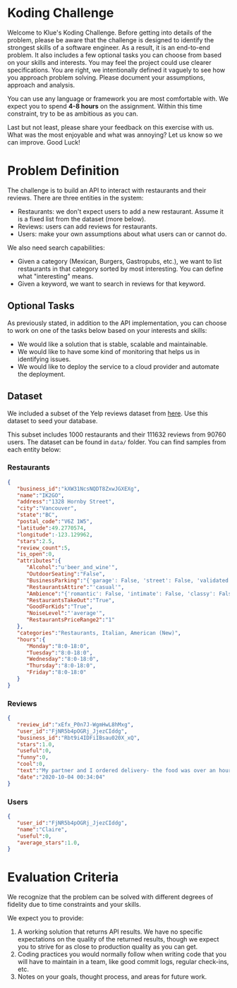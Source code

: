 Koding Challenge
=====================

Welcome to Klue's Koding Challenge. Before getting into details of the problem,
please be aware that the challenge is designed to identify the strongest skills of a software
engineer. As a result, it is an end-to-end problem. It also includes a few optional tasks
you can choose from based on your skills and interests. You may feel the project could use clearer
specifications. You are right, we intentionally defined it vaguely to see how you approach problem solving.
Please document your assumptions, approach and analysis.

You can use any language or framework you are most comfortable with. We expect you to spend **4-8 hours** on the assignment.
Within this time constraint, try to be as ambitious as you can.

Last but not least, please share your feedback on this exercise with us. What was the most enjoyable
and what was annoying? Let us know so we can improve. Good Luck!

Problem Definition
==================

The challenge is to build an API to interact with restaurants and their reviews. There are three entities in the system:
* Restaurants: we don't expect users to add a new restaurant. Assume it is a fixed list from the dataset (more below).
* Reviews: users can add reviews for restaurants.
* Users: make your own assumptions about what users can or cannot do.

We also need search capabilities:
* Given a category (Mexican, Burgers, Gastropubs, etc.), we want to list restaurants in that category sorted by most interesting.
  You can define what "interesting" means.
* Given a keyword, we want to search in reviews for that keyword.

## Optional Tasks

As previously stated, in addition to the API implementation, you can choose to work on one of the tasks below based on your interests and skills:
* We would like a solution that is stable, scalable and maintainable.
* We would like to have some kind of monitoring that helps us in identifying issues.
* We would like to deploy the service to a cloud provider and automate the deployment.

## Dataset

We included a subset of the Yelp reviews dataset from [here](https://www.yelp.com/dataset). Use this dataset to seed your database.

This subset includes 1000 restaurants and their 111632 reviews from 90760 users. The dataset can be found in `data/` folder. You can find
samples from each entity below:

### Restaurants
```json
{
   "business_id":"kXW31NcsNQDT8ZxwJGXEXg",
   "name":"IK2GO",
   "address":"1328 Hornby Street",
   "city":"Vancouver",
   "state":"BC",
   "postal_code":"V6Z 1W5",
   "latitude":49.2770574,
   "longitude":-123.129962,
   "stars":2.5,
   "review_count":5,
   "is_open":0,
   "attributes":{
      "Alcohol":"u'beer_and_wine'",
      "OutdoorSeating":"False",
      "BusinessParking":"{'garage': False, 'street': False, 'validated': False, 'lot': False, 'valet': False}",
      "RestaurantsAttire":"'casual'",
      "Ambience":"{'romantic': False, 'intimate': False, 'classy': False, 'hipster': False, 'divey': False, 'touristy': False, 'trendy': False, 'upscale': False, 'casual': False}",
      "RestaurantsTakeOut":"True",
      "GoodForKids":"True",
      "NoiseLevel":"'average'",
      "RestaurantsPriceRange2":"1"
   },
   "categories":"Restaurants, Italian, American (New)",
   "hours":{
      "Monday":"8:0-18:0",
      "Tuesday":"8:0-18:0",
      "Wednesday":"8:0-18:0",
      "Thursday":"8:0-18:0",
      "Friday":"8:0-18:0"
   }
}
```

### Reviews
```json
{
   "review_id":"xEfx_P0n7J-WgmHwL8hMxg",
   "user_id":"FjNR5b4pOGRj_JjezCIddg",
   "business_id":"Rbt9i4IDFiIBsau020X_xQ",
   "stars":1.0,
   "useful":0,
   "funny":0,
   "cool":0,
   "text":"My partner and I ordered delivery- the food was over an hour late, one of our items wasn't what we ordered and the food was cold. Disappointed.",
   "date":"2020-10-04 00:34:04"
}
```

### Users
```json
{
   "user_id":"FjNR5b4pOGRj_JjezCIddg",
   "name":"Claire",
   "useful":0,
   "average_stars":1.0,
}
```

Evaluation Criteria
===================

We recognize that the problem can be solved with different degrees of fidelity due to time constraints and your skills.

We expect you to provide:
1. A working solution that returns API results. We have no specific expectations on the quality of the
   returned results, though we expect you to strive for as close to production quality as you can get.
1. Coding practices you would normally follow when writing code that you will have to maintain in a team,
   like good commit logs, regular check-ins, etc.
1. Notes on your goals, thought process, and areas for future work.
